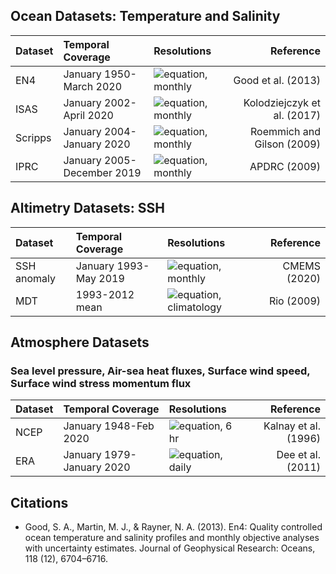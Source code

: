
## Ocean Datasets: Temperature and Salinity 

|Dataset | Temporal Coverage | Resolutions | Reference |
|:---	 | :----   	     |:----	   |  	   ---:|
|  EN4   |January 1950-March 2020 | ![equation](https://render.githubusercontent.com/render/math?math=1.0^{\circ}), monthly | Good et al. (2013)|
| ISAS |  January 2002-April 2020 | ![equation](https://render.githubusercontent.com/render/math?math=0.5^{\circ}), monthly | Kolodziejczyk et al. (2017) |
|Scripps | January 2004-January 2020 | ![equation](https://render.githubusercontent.com/render/math?math=1^{\circ}), monthly | Roemmich and Gilson (2009) |
| IPRC | January 2005-December 2019 | ![equation](https://render.githubusercontent.com/render/math?math=1^{\circ}), monthly | APDRC (2009)|

## Altimetry Datasets: SSH

|Dataset | Temporal Coverage | Resolutions | Reference |
|:---	 | :----   	     |:----	   |  	   ---:|
|  SSH anomaly| January 1993-May 2019 | ![equation](https://render.githubusercontent.com/render/math?math=0.25^{\circ}), monthly | CMEMS (2020)|
|  MDT | 1993-2012 mean | ![equation](https://render.githubusercontent.com/render/math?math=0.25^{\circ}), climatology | Rio (2009)|

## Atmosphere Datasets
### Sea level pressure, Air-sea heat fluxes, Surface wind speed, Surface wind stress momentum flux

|Dataset | Temporal Coverage | Resolutions | Reference |
|:---	 | :----   	     |:----	   |  	   ---:|
|  NCEP| January 1948-Feb 2020 | ![equation](https://render.githubusercontent.com/render/math?math=0.25^{\circ}), 6 hr | Kalnay et al. (1996)|
| ERA  | January 1979-January 2020 | ![equation](https://render.githubusercontent.com/render/math?math=0.75^{\circ}), daily | Dee et al. (2011)|


## Citations
* Good, S. A., Martin, M. J., & Rayner, N. A. (2013). En4: Quality controlled ocean temperature and salinity profiles and monthly objective analyses with uncertainty estimates. Journal of Geophysical Research: Oceans, 118 (12), 6704–6716.



